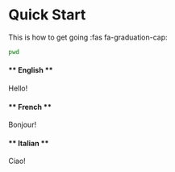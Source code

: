 # Quick Start

This is how to get going :fas fa-graduation-cap:

```bash
pwd
```

<!-- tabs:start -->

#### ** English **

Hello!

#### ** French **

Bonjour!

#### ** Italian **

Ciao!

<!-- tabs:end --> 